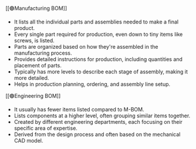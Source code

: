 [[🟣Manufacturing BOM]]

- It lists all the individual parts and assemblies needed to make a final product.
- Every single part required for production, even down to tiny items like screws, is listed.
- Parts are organized based on how they're assembled in the manufacturing process.
- Provides detailed instructions for production, including quantities and placement of parts.
- Typically has more levels to describe each stage of assembly, making it more detailed.
- Helps in production planning, ordering, and assembly line setup.

[[🟣Engineering BOM]]
- It usually has fewer items listed compared to M-BOM.
- Lists components at a higher level, often grouping similar items together.
- Created by different engineering departments, each focusing on their specific area of expertise.
- Derived from the design process and often based on the mechanical CAD model.
